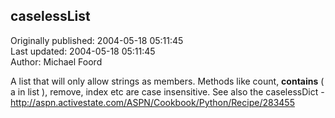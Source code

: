 ## caselessList  
Originally published: 2004-05-18 05:11:45  
Last updated: 2004-05-18 05:11:45  
Author: Michael Foord  
  
A list that will only allow strings as members. Methods like count, __contains__ ( a in list ), remove, index etc are case insensitive.
See also the caselessDict - http://aspn.activestate.com/ASPN/Cookbook/Python/Recipe/283455